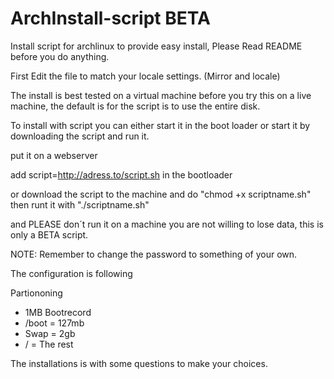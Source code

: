 ArchInstall-script BETA
==================

Install script for archlinux to provide easy install, Please Read README before you do anything.

First Edit the file to match your locale settings. (Mirror and locale)

The install is best tested on a virtual machine before you try this on a live machine, the default is for the script is to
use the entire disk.

To install with script you can either start it in the boot loader or start it by downloading the script and run it.

put it on a webserver

add script=http://adress.to/script.sh in the bootloader

or download the script to the machine and do "chmod +x scriptname.sh"
then runt it with "./scriptname.sh"

and PLEASE don´t run it on a machine you are not willing to lose data, this is only a BETA script.

NOTE: Remember to change the password to something of your own.

The configuration is following

Partiononing
* 1MB Bootrecord  
* /boot = 127mb  
* Swap  = 2gb  
* /     = The rest

The installations is with some questions to make your choices.
